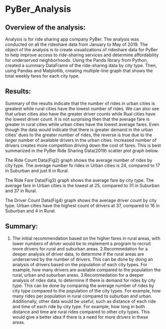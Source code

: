 # PyBer_Analysis

## Overview of the analysis: 

Analysis is for ride sharing app company PyBer. The analysis was conducted on all the rideshare data from January to May of 2019. The object of the analysis is to create visualizations of rideshare data for PyBer to help improve access to ride-sharing services and determine affordability for underserved neighborhoods.
Using the Panda library from Python, created a summary DataFrame of the ride-sharing data by city type. Then, using Pandas and Matplotlib, creating multiple-line graph that shows the total weekly fares for each city type. 

## Results: 

Summary of the results indicate that the number of rides in urban cities is greatest while rural cities have the lowest number of rides.  We can also see that urban cities also have the greater driver counts while Rual cities have the lowest driver count. 
It is not surprising then that the average fare is greater in rural cities while urban cities have the lowest average fares. Even though the data would indicate that there is greater demand in the urban cities’ dues to the greater number of rides, the reverse is true due to the larger number of available drivers in the urban cities. Increased number of drivers creates more competition driving down the cost of fares.
This is best summarized in the PyBer Ride Sharing Data(2019) scatter plot graph below.

The Ride Count Data(Fig2) graph shows the average number of rides by city type.  The average number fo rides in Urban cities is 24, compared to 17 in Suburban and just 6 in Rural.

The Ride Fare Data(Fig3) graph shows the average fare by city type.  The average fare in Urban cities is the lowest at 25, compared to 31 in Suburban and 37 in Rural.

The Driver Count Data(Fig4) graph shows the average driver count by city type.  Urban cities have the highest count of drivers at 37, compared to 16 in Suburban and 4 in Rural.

## Summary: 
1. The initial recommendation based on the higher fares in rural areas, with lower numbers of driver would be to implement a program to recruit more drivers for rural and suburban areas. 
2.Recommedation for a deeper analysis of driver data, to determine if the rural areas are underserved by the number of drivers.  This can be done by doing an analysis of drivers based on the population of each city types. For example, how many drivers are available compared to the population the rural, urban and suburban areas. 
3.Recommedation for a deeper analysis of rides data, to determine if there is demand for rides by city type.  This can be done by comparing the average number of rides by city type compared to the population of the city types. For example, how many rides per population in rural compared to suburban and urban. Additionally, other data would be useful, such as distance of each ride and time of each ride by city type. For example, how long in both distance and time are rural rides compared to other city types. This would give a better idea if there is a need for more drivers in these areas.
